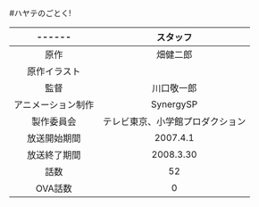 #ハヤテのごとく!

|------|スタッフ|
|:------:|:------:|
|原作|畑健二郎|
|原作イラスト||
|監督|川口敬一郎|
|アニメーション制作|SynergySP|
|製作委員会|テレビ東京、小学館プロダクション|
|放送開始期間|2007.4.1|
|放送終了期間|2008.3.30|
|話数|52|
|OVA話数|0|
